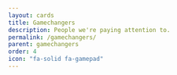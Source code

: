 ```yaml
---
layout: cards
title: Gamechangers
description: People we're paying attention to.
permalink: /gamechangers/
parent: gamechangers
order: 4
icon: "fa-solid fa-gamepad"
---
```

